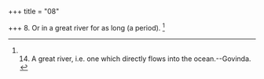 +++
title = "08"

+++
8. Or in a great river for as long (a period). [^1] 


[^1]:  14. A great river, i.e. one which directly flows into the ocean.--Govinda.

